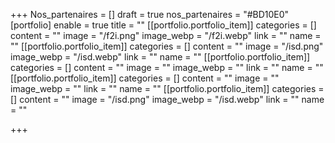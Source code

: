 +++
Nos_partenaires = []
draft = true
nos_partenaires = "#BD10E0"
[portfolio]
enable = true
title = ""
[[portfolio.portfolio_item]]
categories = []
content = ""
image = "/f2i.png"
image_webp = "/f2i.webp"
link = ""
name = ""
[[portfolio.portfolio_item]]
categories = []
content = ""
image = "/isd.png"
image_webp = "/isd.webp"
link = ""
name = ""
[[portfolio.portfolio_item]]
categories = []
content = ""
image = ""
image_webp = ""
link = ""
name = ""
[[portfolio.portfolio_item]]
categories = []
content = ""
image = ""
image_webp = ""
link = ""
name = ""
[[portfolio.portfolio_item]]
categories = []
content = ""
image = "/isd.png"
image_webp = "/isd.webp"
link = ""
name = ""

+++
